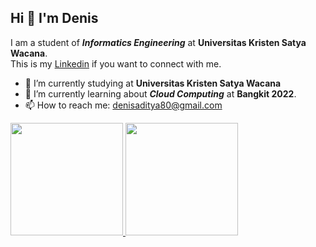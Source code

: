 ## Hi 👋 I'm Denis 

I am a student of ***Informatics Engineering*** at **Universitas Kristen Satya Wacana**.<br>
This is my [Linkedin](https://www.linkedin.com/in/denisadfer/) if you want to connect with me.

- 🔭 I’m currently studying at **Universitas Kristen Satya Wacana**
- 🌱 I’m currently learning about ***Cloud Computing*** at **Bangkit 2022**.
- 📫 How to reach me: [denisaditya80@gmail.com](mailto:denisaditya80@gmail.com)

<p align="left">
<a href="https://github.com/denisadfer">
  <img height="180em" src="https://github-readme-stats-eight-theta.vercel.app/api?username=denisadfer&show_icons=true&theme=omni&include_all_commits=true&count_private=true"/>
  <img height="180em" src="https://github-readme-stats-eight-theta.vercel.app/api/top-langs/?username=denisadfer&layout=compact&langs_count=8&theme=omni"/>
</a>
</p>

<!-- 
**denisadfer/denisadfer** is a ✨ _special_ ✨ repository because its `README.md` (this file) appears on your GitHub profile.

Here are some ideas to get you started:

- 🔭 I’m currently working on ...
- 🌱 I’m currently learning ...
- 👯 I’m looking to collaborate on ...
- 🤔 I’m looking for help with ...
- 💬 Ask me about ...
- 📫 How to reach me: ...
- 😄 Pronouns: ...
- ⚡ Fun fact: ...

 -->
